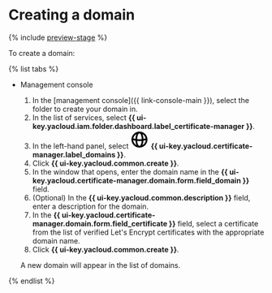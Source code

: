 # Creating a domain

{% include [preview-stage](../../../_includes/certificate-manager/preview-stage.md) %}

To create a domain:

{% list tabs %}

- Management console

   1. In the [management console]({{ link-console-main }}), select the folder to create your domain in.
   1. In the list of services, select **{{ ui-key.yacloud.iam.folder.dashboard.label_certificate-manager }}**.
   1. In the left-hand panel, select ![image](../../../_assets/certificate-manager/domains.svg) **{{ ui-key.yacloud.certificate-manager.label_domains }}**.
   1. Click **{{ ui-key.yacloud.common.create }}**.
   1. In the window that opens, enter the domain name in the **{{ ui-key.yacloud.certificate-manager.domain.form.field_domain }}** field.
   1. (Optional) In the **{{ ui-key.yacloud.common.description }}** field, enter a description for the domain.
   1. In the **{{ ui-key.yacloud.certificate-manager.domain.form.field_certificate }}** field, select a certificate from the list of verified Let's Encrypt certificates with the appropriate domain name.
   1. Click **{{ ui-key.yacloud.common.create }}**.

   A new domain will appear in the list of domains.

{% endlist %}
